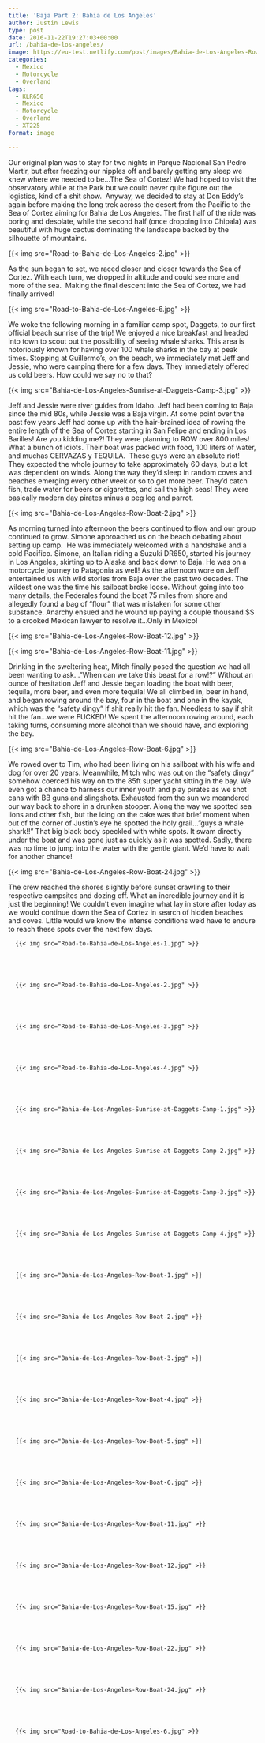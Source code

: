 ```yaml
---
title: 'Baja Part 2: Bahia de Los Angeles'
author: Justin Lewis
type: post
date: 2016-11-22T19:27:03+00:00
url: /bahia-de-los-angeles/
image: https://eu-test.netlify.com/post/images/Bahia-de-Los-Angeles-Row-Boat-1.jpg
categories:
  - Mexico
  - Motorcycle
  - Overland
tags:
  - KLR650
  - Mexico
  - Motorcycle
  - Overland
  - XT225
format: image

---
```


  Our original plan was to stay for two nights in Parque Nacional San Pedro Martir, but after freezing our nipples off and barely getting any sleep we knew where we needed to be…The Sea of Cortez! We had hoped to visit the observatory while at the Park but we could never quite figure out the logistics, kind of a shit show.  Anyway, we decided to stay at Don Eddy’s again before making the long trek across the desert from the Pacific to the Sea of Cortez aiming for Bahia de Los Angeles. The first half of the ride was boring and desolate, while the second half (once dropping into Chipala) was beautiful with huge cactus dominating the landscape backed by the silhouette of mountains.


  {{< img src="Road-to-Bahia-de-Los-Angeles-2.jpg" >}}
		      


As the sun began to set, we raced closer and closer towards the Sea of Cortez. With each turn, we dropped in altitude and could see more and more of the sea.  Making the final descent into the Sea of Cortez, we had finally arrived!


  {{< img src="Road-to-Bahia-de-Los-Angeles-6.jpg" >}}
		      



We woke the following morning in a familiar camp spot, Daggets, to our first official beach sunrise of the trip! We enjoyed a nice breakfast and headed into town to scout out the possibility of seeing whale sharks. This area is notoriously known for having over 100 whale sharks in the bay at peak times. Stopping at Guillermo’s, on the beach, we immediately met Jeff and Jessie, who were camping there for a few days. They immediately offered us cold beers. How could we say no to that?


  {{< img src="Bahia-de-Los-Angeles-Sunrise-at-Daggets-Camp-3.jpg" >}}
		      


Jeff and Jessie were river guides from Idaho. Jeff had been coming to Baja since the mid 80s, while Jessie was a Baja virgin. At some point over the past few years Jeff had come up with the hair-brained idea of rowing the entire length of the Sea of Cortez starting in San Felipe and ending in Los Barilles! Are you kidding me?! They were planning to ROW over 800 miles! What a bunch of idiots. Their boat was packed with food, 100 liters of water, and muchas CERVAZAS y TEQUILA.  These guys were an absolute riot!  They expected the whole journey to take approximately 60 days, but a lot was dependent on winds. Along the way they’d sleep in random coves and beaches emerging every other week or so to get more beer. They’d catch fish, trade water for beers or cigarettes, and sail the high seas! They were basically modern day pirates minus a peg leg and parrot.


  {{< img src="Bahia-de-Los-Angeles-Row-Boat-2.jpg" >}}
		      


As morning turned into afternoon the beers continued to flow and our group continued to grow. Simone approached us on the beach debating about setting up camp.  He was immediately welcomed with a handshake and a cold Pacifico. Simone, an Italian riding a Suzuki DR650, started his journey in Los Angeles, skirting up to Alaska and back down to Baja. He was on a motorcycle journey to Patagonia as well! As the afternoon wore on Jeff entertained us with wild stories from Baja over the past two decades. The wildest one was the time his sailboat broke loose. Without going into too many details, the Federales found the boat 75 miles from shore and allegedly found a bag of “flour” that was mistaken for some other substance. Anarchy ensued and he wound up paying a couple thousand $$ to a crooked Mexican lawyer to resolve it…Only in Mexico!


  {{< img src="Bahia-de-Los-Angeles-Row-Boat-12.jpg" >}}
		      


  {{< img src="Bahia-de-Los-Angeles-Row-Boat-11.jpg" >}}
		      


Drinking in the sweltering heat, Mitch finally posed the question we had all been wanting to ask…”When can we take this beast for a row!?” Without an ounce of hesitation Jeff and Jessie began loading the boat with beer, tequila, more beer, and even more tequila! We all climbed in, beer in hand, and began rowing around the bay, four in the boat and one in the kayak, which was the “safety dingy” if shit really hit the fan. Needless to say if shit hit the fan…we were FUCKED! We spent the afternoon rowing around, each taking turns, consuming more alcohol than we should have, and exploring the bay.


  {{< img src="Bahia-de-Los-Angeles-Row-Boat-6.jpg" >}}
		      


We rowed over to Tim, who had been living on his sailboat with his wife and dog for over 20 years. Meanwhile, Mitch who was out on the “safety dingy” somehow coerced his way on to the 85ft super yacht sitting in the bay. We even got a chance to harness our inner youth and play pirates as we shot cans with BB guns and slingshots. Exhausted from the sun we meandered our way back to shore in a drunken stooper. Along the way we spotted sea lions and other fish, but the icing on the cake was that brief moment when out of the corner of Justin’s eye he spotted the holy grail…”guys a whale shark!!” That big black body speckled with white spots. It swam directly under the boat and was gone just as quickly as it was spotted. Sadly, there was no time to jump into the water with the gentle giant. We’d have to wait for another chance!


  {{< img src="Bahia-de-Los-Angeles-Row-Boat-24.jpg" >}}
		      


The crew reached the shores slightly before sunset crawling to their respective campsites and dozing off. What an incredible journey and it is just the beginning! We couldn’t even imagine what lay in store after today as we would continue down the Sea of Cortez in search of hidden beaches and coves. Little would we know the intense conditions we’d have to endure to reach these spots over the next few days.





      {{< img src="Road-to-Bahia-de-Los-Angeles-1.jpg" >}}
                
    



      {{< img src="Road-to-Bahia-de-Los-Angeles-2.jpg" >}}
                
    



      {{< img src="Road-to-Bahia-de-Los-Angeles-3.jpg" >}}
                
    



      {{< img src="Road-to-Bahia-de-Los-Angeles-4.jpg" >}}
                
    



      {{< img src="Bahia-de-Los-Angeles-Sunrise-at-Daggets-Camp-1.jpg" >}}
                
    



      {{< img src="Bahia-de-Los-Angeles-Sunrise-at-Daggets-Camp-2.jpg" >}}
                
    



      {{< img src="Bahia-de-Los-Angeles-Sunrise-at-Daggets-Camp-3.jpg" >}}
                
    



      {{< img src="Bahia-de-Los-Angeles-Sunrise-at-Daggets-Camp-4.jpg" >}}
                
    



      {{< img src="Bahia-de-Los-Angeles-Row-Boat-1.jpg" >}}
                
    



      {{< img src="Bahia-de-Los-Angeles-Row-Boat-2.jpg" >}}
                
    



      {{< img src="Bahia-de-Los-Angeles-Row-Boat-3.jpg" >}}
                
    



      {{< img src="Bahia-de-Los-Angeles-Row-Boat-4.jpg" >}}
                
    



      {{< img src="Bahia-de-Los-Angeles-Row-Boat-5.jpg" >}}
                
    



      {{< img src="Bahia-de-Los-Angeles-Row-Boat-6.jpg" >}}
                
    



      {{< img src="Bahia-de-Los-Angeles-Row-Boat-11.jpg" >}}
                
    



      {{< img src="Bahia-de-Los-Angeles-Row-Boat-12.jpg" >}}
                
    



      {{< img src="Bahia-de-Los-Angeles-Row-Boat-15.jpg" >}}
                
    



      {{< img src="Bahia-de-Los-Angeles-Row-Boat-22.jpg" >}}
                
    



      {{< img src="Bahia-de-Los-Angeles-Row-Boat-24.jpg" >}}
                
    



      {{< img src="Road-to-Bahia-de-Los-Angeles-6.jpg" >}}
               